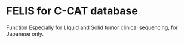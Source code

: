 # FELIS for C-CAT database
Function Especially for LIquid and Solid tumor clinical sequencing, for Japanese only.
